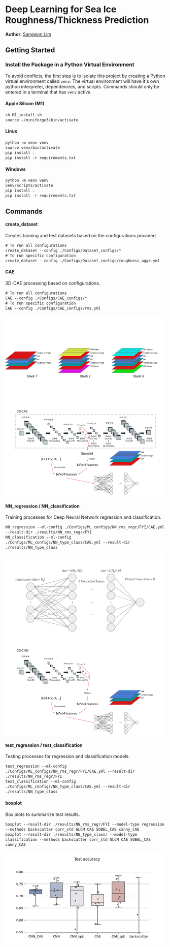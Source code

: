 # Deep Learning for Sea Ice Roughness/Thickness Prediction

**Author**: [Sangwon Lim](https://github.com/sum1lim)

## Getting Started

### Install the Package in a Python Virtual Environment

To avoid conflicts, the first step is to isolate this project by creating a Python virtual environment called ```venv```. The virtual environment will have it's own python interpreter, dependencies, and scripts. Commands should only be entered in a terminal that has ```venv``` active. 

#### Apple Silicon (M1)
```
sh M1_install.sh
source ~/miniforge3/bin/activate
```

#### Linux
```
python -m venv venv
source venv/bin/activate
pip install .
pip install -r requirements.txt
```

#### Windows
```
python -m venv venv
venv/Scripts/activate
pip install .
pip install -r requirements.txt
```

## Commands

#### create_dataset
Creates training and test datasets based on the configurations provided.
```
# To run all configurations
create_dataset --config ./Configs/Dataset_configs/*
# To run specific configuration
create_dataset --config ./Configs/Dataset_configs/roughness_aggr.yml
```

#### CAE
3D-CAE processing based on configurations.
```
# To run all configurations
CAE --config ./Configs/CAE_configs/*
# To run specific configuration
CAE --config ./Configs/CAE_configs/rms.yml
```
![alt text](https://github.com/sum1lim/sea-ice-SAR/blob/master/images/layer_stacks.png)
![alt text](https://github.com/sum1lim/sea-ice-SAR/blob/master/images/CAE.png)

#### NN_regression / NN_classification
Training processes for Deep Neural Network regression and classification.
```
NN_regression --ml-config ./Configs/ML_configs/NN_rms_regr/FYI/CAE.yml --result-dir ./results/NN_rms_regr/FYI
NN_classification --ml-config ./Configs/ML_configs/NN_type_class/CAE.yml --result-dir ./results/NN_type_class
```
![alt text](https://github.com/sum1lim/sea-ice-SAR/blob/master/images/NN.png)
![alt text](https://github.com/sum1lim/sea-ice-SAR/blob/master/images/CNN.png)

#### test_regression / test_classification
Testing processes for regression and classification models.
```
test_regression --ml-config ./Configs/ML_configs/NN_rms_regr/FYI/CAE.yml --result-dir ./results/NN_rms_regr/FYI
test_classification --ml-config ./Configs/ML_configs/NN_type_class/CAE.yml --result-dir ./results/NN_type_class
```

#### boxplot
Box plots to summarize test results.
```
boxplot --result-dir ./results/NN_rms_regr/FYI --model-type regression --methods backscatter corr_std GLCM CAE SOBEL_CAE canny_CAE
boxplot --result-dir ./results/NN_type_class/ --model-type classification --methods backscatter corr_std GLCM CAE SOBEL_CAE canny_CAE
```
![alt text](https://github.com/sum1lim/sea-ice-SAR/blob/master/results/NN_type_class/Test%20accuracy.png)
